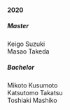 #### 2020
##### Master
Keigo Suzuki\
Masao Takeda
##### Bachelor
Mikoto Kusumoto\
Katsutomo Takatsu\
Toshiaki Mashiko